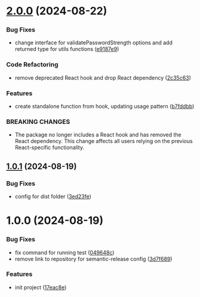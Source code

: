 # [2.0.0](https://github.com/rozhkoy/password-strength-analyzer/compare/v1.0.1...v2.0.0) (2024-08-22)


### Bug Fixes

* change interface for validatePasswordStrength options and add returned type for utils functions ([e9187e9](https://github.com/rozhkoy/password-strength-analyzer/commit/e9187e9a3094749d96b02457eca7169a5cfb7d23))


### Code Refactoring

* remove deprecated React hook and drop React dependency ([2c35c63](https://github.com/rozhkoy/password-strength-analyzer/commit/2c35c638e5876b8f2f3c697d6f43e1f708c3ff91))


### Features

* create standalone function from hook, updating usage pattern ([b7fddbb](https://github.com/rozhkoy/password-strength-analyzer/commit/b7fddbbac0eedb41f91ea8d7fe4bda6fdd9f748c))


### BREAKING CHANGES

* The package no longer includes a React hook and has removed the React dependency. This change affects all users relying on the previous React-specific functionality.

## [1.0.1](https://github.com/rozhkoy/password-strength-analyzer/compare/v1.0.0...v1.0.1) (2024-08-19)

### Bug Fixes

- config for dist folder ([3ed23fe](https://github.com/rozhkoy/password-strength-analyzer/commit/3ed23fef888c26e1bbdff2ee7eee50a73a05416e))

# 1.0.0 (2024-08-19)

### Bug Fixes

- fix command for running test ([049648c](https://github.com/rozhkoy/password-strength-analyzer/commit/049648cd052b11ee07506b356383980a6ad37370))
- remove link to repository for semantic-release config ([3d7f689](https://github.com/rozhkoy/password-strength-analyzer/commit/3d7f68940bdd64db1f532f4ccef6387c050249b1))

### Features

- init project ([17eac8e](https://github.com/rozhkoy/password-strength-analyzer/commit/17eac8ee0b2375fd6ba92b00f09279e7741b96d2))
